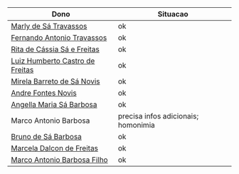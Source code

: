 Dono | Situacao
---- | ----
[Marly de Sá Travassos](dividas_trabalhistas/marly.pdf)          | ok 
[Fernando Antonio Travassos](dividas_trabalhistas/fernando.pdf)  | ok
[Rita de Cássia Sá e Freitas](dividas_trabalhistas/rita.pdf)     | ok
[Luiz Humberto Castro de Freitas](dividas_trabalhistas/luiz.pdf) | ok
[Mirela Barreto de Sá Novis](dividas_trabalhistas/mirela.pdf)    | ok
[Andre Fontes Novis](dividas_trabalhistas/andre.pdf)             | ok
[Angella Maria Sá Barbosa](dividas_trabalhistas/angella.pdf)     | ok
Marco Antonio Barbosa                                           | precisa infos adicionais; homonimia
[Bruno de Sá Barbosa](dividas_trabalhistas/bruno.pdf)            | ok
[Marcela Dalcon de Freitas](dividas_trabalhistas/marcela.pdf)    | ok
[Marco Antonio Barbosa Filho](dividas_trabalhistas/marco_antonio_barbosa_filho.pdf) | ok

